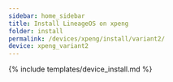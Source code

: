 ```yaml
---
sidebar: home_sidebar
title: Install LineageOS on xpeng
folder: install
permalink: /devices/xpeng/install/variant2/
device: xpeng_variant2
---
```

{% include templates/device_install.md %}
